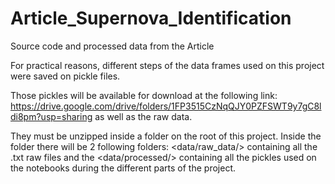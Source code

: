 # Article_Supernova_Identification

Source code and processed data from the Article 

For practical reasons, different steps of the data frames used on this project were saved on pickle files. 

Those pickles will be available for download at the following link: https://drive.google.com/drive/folders/1FP3515CzNqQJY0PZFSWT9y7gC8ldi8pm?usp=sharing as well as the raw data.

They must be unzipped inside a <data/> folder on the root of this project. Inside the <data/> folder there will be 2 following folders: <data/raw_data/> containing all the .txt raw files and the <data/processed/> containing all the pickles used on the notebooks during the different parts of the project.
